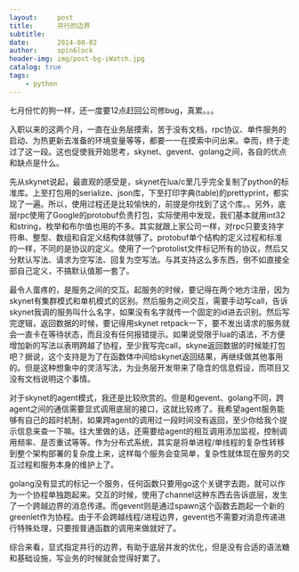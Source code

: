 ```yaml
---
layout:     post
title:      并行的边界
subtitle:   
date:       2014-08-02
author:     spin6lock
header-img: img/post-bg-iWatch.jpg
catalog: true
tags:
    - python
---
```

七月份忙的狗一样，还一度要12点赶回公司修bug，真累。。。

入职以来的这两个月，一直在业务层摸索，苦于没有文档，rpc协议、单件服务的启动、为热更新去准备的环境变量等等，都要一一在摸索中问出来。幸而，终于走过了这一段。这也促使我开始思考，skynet、gevent、golang之间，各自的优点和缺点是什么。

先从skynet说起，最直观的感受是，skynet在lua/c里几乎完全复制了python的标准库。上至打包用的serialize、json库，下至打印字典(table)的prettyprint，都实现了一遍。所以，使用过程还是比较愉快的，前提是你找到了这个库。。另外，底层rpc使用了Google的protobuf负责打包，实际使用中发现，我们基本就用int32和string，枚举和布尔值也用的不多。其实就跟上家公司一样，对rpc只要支持字符串、整型、数组和自定义结构体就够了。protobuf单个结构的定义过程和标准的一样，不同的是协议的定义。使用了一个protolist文件标记所有的协议，然后又分默认写法、请求为空写法、回复为空写法。与其支持这么多东西，倒不如直接全部自己定义，不搞默认值那一套了。

最令人蛋疼的，是服务之间的交互。起服务的时候，要记得在两个地方注册，因为skynet有集群模式和单机模式的区别。然后服务之间交互，需要手动写call，告诉skynet我调的服务叫什么名字，如果没有名字就传一个固定的id进去识别。然后写完逻辑，返回数据的时候，要记得用skynet retpack一下，要不发出请求的服务就会一直卡在等待状态，而且没有任何报错提示。如果说受限于lua的语法，不方便增加新的写法以表明跨越了协程，至少我写完call，skyne返回数据的时候能打包吧？据说，这个支持是为了在函数体中间给skynet返回结果，再继续做其他事用的。但是这种想象中的灵活写法，为业务层开发带来了隐含的信息假设，而项目又没有文档说明这个事情。

对于skynet的agent模式，我还是比较欣赏的。但是和gevent、golang不同，跨agent之间的通信需要显式调用底层的接口，这就比较疼了。我希望agent服务能够有自己的超时机制，如果跨agent的调用过一段时间没有返回，至少你给我个提示信息来查一下嘛。往大里做的话，还需要给agent的相互调用添加监视，控制调用频率、是否重试等等。作为分布式系统，其实是将单进程/单线程的复杂性转移到整个架构部署的复杂度上来，这样每个服务会变简单，复杂性就体现在服务的交互过程和服务本身的维护上了。

golang没有显式的标记一个服务，任何函数只要用go这个关键字去跑，就可以作为一个协程单独跑起来。交互的时候，使用了channel这种东西去告诉底层，发生了一个跨越边界的消息传递。而gevent则是通过spawn这个函数去跑起一个新的greenlet作为协程。由于不会跨越线程/进程边界，gevent也不需要对消息传递进行特殊处理，只要按普通函数的调用来做就好了。

综合来看，显式指定并行的边界，有助于底层并发的优化，但是没有合适的语法糖和基础设施，写业务的时候就会觉得好累了。
